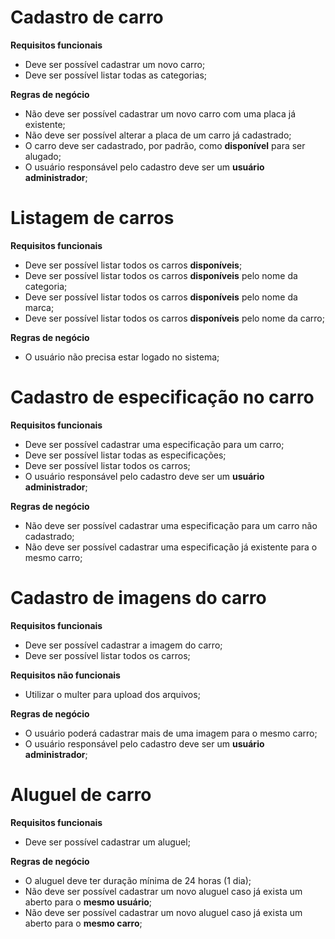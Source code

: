 # Cadastro de carro

**Requisitos funcionais**
- Deve ser possível cadastrar um novo carro;
- Deve ser possível listar todas as categorias;

**Regras de negócio**
- Não deve ser possível cadastrar um novo carro com uma placa já existente;
- Não deve ser possível alterar a placa de um carro já cadastrado;
- O carro deve ser cadastrado, por padrão, como **disponível** para ser alugado;
- O usuário responsável pelo cadastro deve ser um **usuário administrador**;

# Listagem de carros

**Requisitos funcionais**
- Deve ser possível listar todos os carros **disponíveis**;
- Deve ser possível listar todos os carros **disponíveis** pelo nome da categoria;
- Deve ser possível listar todos os carros **disponíveis** pelo nome da marca;
- Deve ser possível listar todos os carros **disponíveis** pelo nome da carro;

**Regras de negócio**
- O usuário não precisa estar logado no sistema;

# Cadastro de especificação no carro

**Requisitos funcionais**
- Deve ser possível cadastrar uma especificação para um carro;
- Deve ser possível listar todas as especificações;
- Deve ser possível listar todos os carros;
- O usuário responsável pelo cadastro deve ser um **usuário administrador**;

**Regras de negócio**
- Não deve ser possível cadastrar uma especificação para um carro não cadastrado;
- Não deve ser possível cadastrar uma especificação já existente para o mesmo carro;

# Cadastro de imagens do carro

**Requisitos funcionais**
- Deve ser possível cadastrar a imagem do carro;
- Deve ser possível listar todos os carros;

**Requisitos não funcionais**
- Utilizar o multer para upload dos arquivos;

**Regras de negócio**
- O usuário poderá cadastrar mais de uma imagem para o mesmo carro;
- O usuário responsável pelo cadastro deve ser um **usuário administrador**;

# Aluguel de carro

**Requisitos funcionais**
- Deve ser possível cadastrar um aluguel;

**Regras de negócio**
- O aluguel deve ter duração mínima de 24 horas (1 dia);
- Não deve ser possível cadastrar um novo aluguel caso já exista um aberto para o **mesmo usuário**;
- Não deve ser possível cadastrar um novo aluguel caso já exista um aberto para o **mesmo carro**;
